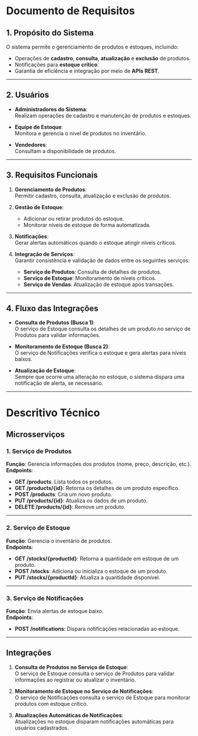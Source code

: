 # Documento de Requisitos

## 1. Propósito do Sistema

O sistema permite o gerenciamento de produtos e estoques, incluindo:

- Operações de **cadastro**, **consulta**, **atualização** e **exclusão** de produtos.
- Notificações para **estoque crítico**.
- Garantia de eficiência e integração por meio de **APIs REST**.

---

## 2. Usuários

- **Administradores do Sistema**:  
  Realizam operações de cadastro e manutenção de produtos e estoques.

- **Equipe de Estoque**:  
  Monitora e gerencia o nível de produtos no inventário.

- **Vendedores**:  
  Consultam a disponibilidade de produtos.

---

## 3. Requisitos Funcionais

1. **Gerenciamento de Produtos**:  
   Permitir cadastro, consulta, atualização e exclusão de produtos.

2. **Gestão de Estoque**:  
   - Adicionar ou retirar produtos do estoque.
   - Monitorar níveis de estoque de forma automatizada.

3. **Notificações**:  
   Gerar alertas automáticos quando o estoque atingir níveis críticos.

4. **Integração de Serviços**:  
   Garantir consistência e validação de dados entre os seguintes serviços:  
   - **Serviço de Produtos**: Consulta de detalhes de produtos.  
   - **Serviço de Estoque**: Monitoramento de níveis críticos.  
   - **Serviço de Vendas**: Atualização de estoque após transações.

---

## 4. Fluxo das Integrações

- **Consulta de Produtos (Busca 1)**:  
  O serviço de Estoque consulta os detalhes de um produto no serviço de Produtos para validar informações.

- **Monitoramento de Estoque (Busca 2)**:  
  O serviço de Notificações verifica o estoque e gera alertas para níveis baixos.

- **Atualização de Estoque**:  
  Sempre que ocorre uma alteração no estoque, o sistema dispara uma notificação de alerta, se necessário.

---

# Descritivo Técnico

## Microsserviços

### 1. Serviço de Produtos  
**Função**: Gerencia informações dos produtos (nome, preço, descrição, etc.).  
**Endpoints**:
- **GET /products**: Lista todos os produtos.
- **GET /products/{id}**: Retorna os detalhes de um produto específico.
- **POST /products**: Cria um novo produto.
- **PUT /products/{id}**: Atualiza os dados de um produto.
- **DELETE /products/{id}**: Remove um produto.

---

### 2. Serviço de Estoque  
**Função**: Gerencia o inventário de produtos.  
**Endpoints**:
- **GET /stocks/{productId}**: Retorna a quantidade em estoque de um produto.
- **POST /stocks**: Adiciona ou inicializa o estoque de um produto.
- **PUT /stocks/{productId}**: Atualiza a quantidade disponível.

---

### 3. Serviço de Notificações  
**Função**: Envia alertas de estoque baixo.  
**Endpoints**:
- **POST /notifications**: Dispara notificações relacionadas ao estoque.

---

## Integrações

1. **Consulta de Produtos no Serviço de Estoque**:  
   O serviço de Estoque consulta o serviço de Produtos para validar informações ao registrar ou atualizar o inventário.

2. **Monitoramento de Estoque no Serviço de Notificações**:  
   O serviço de Notificações consulta o serviço de Estoque para monitorar produtos com estoque crítico.

3. **Atualizações Automáticas de Notificações**:  
   Atualizações no estoque disparam notificações automáticas para usuários cadastrados.
